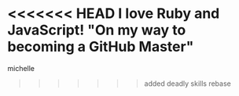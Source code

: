 <<<<<<< HEAD
I love Ruby and JavaScript! "On my way to becoming a GitHub Master"
=======
michelle
>>>>>>> added deadly skills
rebase
